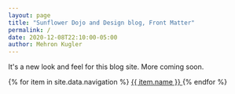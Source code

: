 ```yaml
---
layout: page
title: "Sunflower Dojo and Design blog, Front Matter"
permalink: /
date: 2020-12-08T22:10:00-05:00
author: Mehron Kugler
---
```


It's a new look and feel for this blog site.
More coming soon.

<nav>
  {% for item in site.data.navigation %}
    <a href="{{ item.link }}" {% if page.url == item.link %}style="color: red;"{% endif %}>
      {{ item.name }}
    </a>
  {% endfor %}
</nav>
